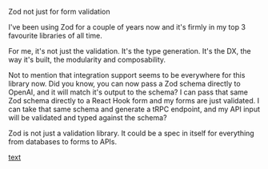 Zod not just for form validation

I've been using Zod for a couple of years now and it's firmly in my top 3 favourite libraries of all time.

For me, it's not just the validation. It's the type generation. It's the DX, the way it's built, the modularity and composability.

Not to mention that integration support seems to be everywhere for this library now. Did you know, you can now pass a Zod schema directly to OpenAI, and it will match it's output to the schema? I can pass that same Zod schema directly to a React Hook form and my forms are just validated. I can take that same schema and generate a tRPC endpoint, and my API input will be validated and typed against the schema?

Zod is not just a validation library. It could be a spec in itself for everything from databases to forms to APIs.

[text](https://www.reddit.com/r/typescript/comments/1f6fekx/zod_not_just_for_form_validation/)

